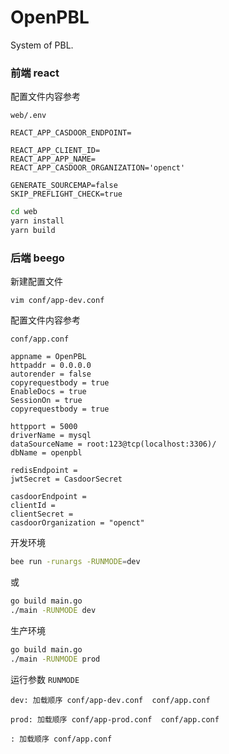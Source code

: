 # OpenPBL
System of PBL.


### 前端 react

配置文件内容参考

`web/.env`

```dotenv
REACT_APP_CASDOOR_ENDPOINT=

REACT_APP_CLIENT_ID=
REACT_APP_APP_NAME=
REACT_APP_CASDOOR_ORGANIZATION='openct'

GENERATE_SOURCEMAP=false
SKIP_PREFLIGHT_CHECK=true
```

```bash
cd web
yarn install
yarn build
```


### 后端 beego

新建配置文件

`vim conf/app-dev.conf`

配置文件内容参考

`conf/app.conf`

```
appname = OpenPBL
httpaddr = 0.0.0.0
autorender = false
copyrequestbody = true
EnableDocs = true
SessionOn = true
copyrequestbody = true

httpport = 5000
driverName = mysql
dataSourceName = root:123@tcp(localhost:3306)/
dbName = openpbl

redisEndpoint = 
jwtSecret = CasdoorSecret

casdoorEndpoint =
clientId =
clientSecret =
casdoorOrganization = "openct"
```

开发环境
```bash
bee run -runargs -RUNMODE=dev
```
或
```bash
go build main.go
./main -RUNMODE dev
```

生产环境
```bash
go build main.go
./main -RUNMODE prod
```

运行参数
```RUNMODE```
```
dev: 加载顺序 conf/app-dev.conf  conf/app.conf
```
```
prod: 加载顺序 conf/app-prod.conf  conf/app.conf
```
```
: 加载顺序 conf/app.conf
```